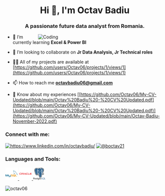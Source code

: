 <h1 align="center">Hi 👋, I'm Octav Badiu</h1>
<h3 align="center">A passionate future data analyst from Romania.</h3>

<img align="right" alt="Coding" width="400" src="https://cdn.dribbble.com/users/1162077/screenshots/3848914/programmer.gif">

- 🌱 I’m currently learning **Excel & Power BI**

- 👯 I’m looking to collaborate on **Jr Data Analysis, Jr Technical roles**

- 👨‍💻 All of my projects are available at [https://github.com/users/Octav06/projects/1/views/1](https://github.com/users/Octav06/projects/1/views/1)

- 📫 How to reach me **octavbadiu06@gmail.com**

- 📄 Know about my experiences [[https://github.com/Octav06/My-CV-Updated/blob/main/Octav%20Badiu%20-%20CV%20Updated.pdf](https://github.com/Octav06/My-CV-Updated/blob/main/Octav%20Badiu%20-%20CV%20Updated.pdf)](https://github.com/Octav06/My-CV-Updated/blob/main/Octav-Badiu-November-2022.pdf)

<h3 align="left">Connect with me:</h3>
<p align="left">
<a href="https://linkedin.com/in/https://www.linkedin.com/in/octavbadiu/" target="blank"><img align="center" src="https://raw.githubusercontent.com/rahuldkjain/github-profile-readme-generator/master/src/images/icons/Social/linked-in-alt.svg" alt="https://www.linkedin.com/in/octavbadiu/" height="30" width="40" /></a>
<a href="https://instagram.com/@boctav21" target="blank"><img align="center" src="https://raw.githubusercontent.com/rahuldkjain/github-profile-readme-generator/master/src/images/icons/Social/instagram.svg" alt="@boctav21" height="30" width="40" /></a>
</p>

<h3 align="left">Languages and Tools:</h3>
<p align="left"> <a href="https://www.mysql.com/" target="_blank" rel="noreferrer"> <img src="https://raw.githubusercontent.com/devicons/devicon/master/icons/mysql/mysql-original-wordmark.svg" alt="mysql" width="40" height="40"/> </a> <a href="https://www.oracle.com/" target="_blank" rel="noreferrer"> <img src="https://raw.githubusercontent.com/devicons/devicon/master/icons/oracle/oracle-original.svg" alt="oracle" width="40" height="40"/> </a> <a href="https://www.postgresql.org" target="_blank" rel="noreferrer"> <img src="https://raw.githubusercontent.com/devicons/devicon/master/icons/postgresql/postgresql-original-wordmark.svg" alt="postgresql" width="40" height="40"/> </a> </p>

<p><img align="center" src="https://github-readme-streak-stats.herokuapp.com/?user=octav06&" alt="octav06" /></p>
